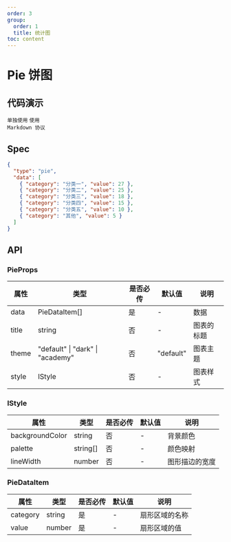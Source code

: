 ```yaml
---
order: 3
group:
  order: 1
  title: 统计图
toc: content
---
```


# Pie 饼图

## 代码演示

<code src="./demos/common">单独使用</code>
<code src="./demos/markdown" description="添加 innerRadius 属性修改饼图内半径，设置为环图">使用 Markdown 协议</code>

## Spec

```json
{
  "type": "pie",
  "data": [
    { "category": "分类一", "value": 27 },
    { "category": "分类二", "value": 25 },
    { "category": "分类三", "value": 18 },
    { "category": "分类四", "value": 15 },
    { "category": "分类五", "value": 10 },
    { "category": "其他", "value": 5 }
  ]
}
```

## API

### PieProps

| 属性  | 类型                                     | 是否必传 | 默认值    | 说明       |
| ----- | ---------------------------------------- | -------- | --------- | ---------- |
| data  | PieDataItem[]                            | 是       | -         | 数据       |
| title | string                                   | 否       | -         | 图表的标题 |
| theme | "default" &#124; "dark" &#124; "academy" | 否       | "default" | 图表主题   |
| style | IStyle                                   | 否       | -         | 图表样式   |

### IStyle

| 属性            | 类型     | 是否必传 | 默认值 | 说明           |
| --------------- | -------- | -------- | ------ | -------------- |
| backgroundColor | string   | 否       | -      | 背景颜色       |
| palette         | string[] | 否       | -      | 颜色映射       |
| lineWidth       | number   | 否       | -      | 图形描边的宽度 |

### PieDataItem

| 属性     | 类型   | 是否必传 | 默认值 | 说明           |
| -------- | ------ | -------- | ------ | -------------- |
| category | string | 是       | -      | 扇形区域的名称 |
| value    | number | 是       | -      | 扇形区域的值   |
